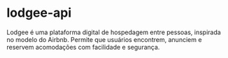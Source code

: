 # lodgee-api
Lodgee é uma plataforma digital de hospedagem entre pessoas, inspirada no modelo do Airbnb. Permite que usuários encontrem, anunciem e reservem acomodações com facilidade e segurança.
